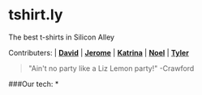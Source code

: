 # tshirt.ly

The best t-shirts in Silicon Alley


Contributers:
| [**David**](https://github.com/DavideDaniel)
| [**Jerome**](https://github.com/JeromeHardaway)
| [**Katrina**](https://github.com/katrinagardner)
| [**Noel**](https://github.com/mrbernz)
| [**Tyler**](https://github.com/TylerNodell)


>"Ain't no party like a Liz Lemon party!"
> -Crawford 

###Our tech:
 * 
